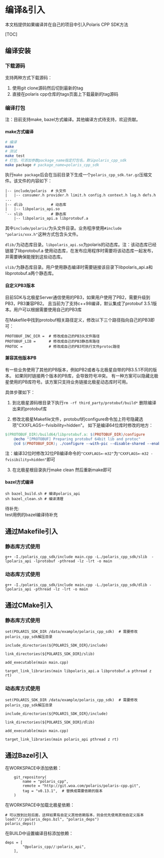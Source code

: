 # 编译&引入

本文档提供如果编译并在自己的项目中引入Polaris CPP SDK方法

[TOC]

## 编译安装

### 下载源码

支持两种方式下载源码：
1. 使用git clone源码然后切到最新的tag
2. 直接在polaris cpp仓库的tags页面上下载最新的tag源码

### 编译打包

注：目前支持make, bazel方式编译。其他编译方式待支持，欢迎贡献。

#### make方式编译

``` bash
# 编译
make
# 测试
make test
# 打包，可添加参数package_name指定打包名，默认polaris_cpp_sdk
make package # package_name=polaris_cpp_sdk
```

执行`make package`后会在当前目录下生成一个`polaris_cpp_sdk.tar.gz`压缩文件。该文件的内容如下：

```
|-- include/polaris  # 头文件
|   |-- consumer.h provider.h limit.h config.h context.h log.h defs.h ...
|-- dlib             # 动态库
|   |-- libpolaris_api.so
`-- slib             # 静态库
    |-- libpolaris_api.a libprotobuf.a
```

其中`include/polaris/`为头文件目录。业务程序使用`#include "polaris/xxx.h"`这种方式包含头文件。

`dlib/`为动态库目录。`libpolaris_api.so`为polaris的动态库。注：该动态库已经链接了libprotobuf.a
使用动态库，在发布应用程序时需要将该动态库一起发布，并需要确保能搜到这些动态库。

`slib/`为静态库目录。用户使用静态编译时需要链接该目录下libpolaris_api.a和libprotobuf.a两个静态库。

#### 自定义PB3版本

目前SDK与北极星Server通信使用的PB3，如果用户使用了PB2，需要升级到PB3，PB3兼容PB2。
且当前为了支持c++98编译，默认集成了protobuf 3.5.1版本。用户可以根据需要使用自己的PB3库

在Makefile中找到protobuf相关路径定义，修改以下三个路径指向自己的PB3即可：
```
PROTOBUF_INC_DIR =  # 修改成自己的PB3头文件路径
PROTOBUF_LIB =      # 修改成自己的PB3静态库路径
PROTOC =            # 修改成自己的PB3可执行文件protoc路径
```

#### 兼容其他版本PB

有一些业务使用了其他的PB版本，例如PB2或者与北极星自带的PB3.5.1不同的版本。
如果同时链接两个版本的PB库，会导致符号冲突。
有一种方案可以隐藏北极星使用的PB库符号。该方案只支持业务链接北极星动态库时可用。

具体步骤如下：

1. 到北极星源码根目录下执行`rm -rf third_party/protobuf/build*` 删除编译出来的protobuf库

2. 修改北极星Makefile文件，protobuf的configure命令加上符号隐藏选项"CXXFLAGS=-fvisibility=hidden"。
如下是编译64位库时修改的地方：
```makefile
$(PROTOBUF_DIR)/build64/libprotobuf.a: $(PROTOBUF_DIR)/configure
	@echo "[PROTOBUF] Preparing protobuf 64bit lib and protoc"
	@cd $(PROTOBUF_DIR); ./configure --with-pic --disable-shared --enable-static "CXXFLAGS=-fvisibility=hidden"
```
注：编译32位时修改32位PB编译命令的`"CXXFLAGS=-m32"`为`"CXXFLAGS=-m32 -fvisibility=hidden"`即可

3. 在北极星根目录执行make clean 然后重新make即可

#### bazel方式编译

```
sh bazel_build.sh # 编译polaris_api
sh bazel_clean.sh # 编译清理
```
待补充:  
test用例的bazel编译待补充  

## 通过Makefile引入

### 静态库方式使用
```
g++ -I./polaris_cpp_sdk/include main.cpp -L./polaris_cpp_sdk/slib  -lpolaris_api -lprotobuf -pthread -lz -lrt -o main
```

### 动态库方式使用
```
g++ -I./polaris_cpp_sdk/include main.cpp -L./polaris_cpp_sdk/dlib -lpolaris_api -pthread -lz -lrt -o main
```

## 通过CMake引入

### 静态库方式使用
```
set(POLARIS_SDK_DIR /data/example/polaris_cpp_sdk)  # 需要修改polaris_cpp_sdk解压目录

include_directories(${POLARIS_SDK_DIR}/include)

link_directories(${POLARIS_SDK_DIR}/slib)

add_executable(main main.cpp)

target_link_libraries(main libpolaris_api.a libprotobuf.a pthread z rt)

```
### 动态库方式使用
```
set(POLARIS_SDK_DIR /data/example/polaris_cpp_sdk)  # 需要修改polaris_cpp_sdk解压目录

include_directories(${POLARIS_SDK_DIR}/include)

link_directories(${POLARIS_SDK_DIR}/dlib)

add_executable(main main.cpp)

target_link_libraries(main polaris_api pthread z rt)

```

## 通过Bazel引入

在WORKSPACE中添加依赖：
```
    git_repository(
        name = "polaris_cpp",
        remote = "http://git.woa.com/polaris/polaris-cpp.git",
        tag = "v0.13.1",  # 替换成需要依赖的版本
    )
```

在WORKSPACE中加载北极星依赖：
```
# 可以放到比较后面，这样如果有自定义其他依赖版本，则会优先使用其他自定义版本
load("//:polaris_deps.bzl", "polaris_deps")
polaris_deps()
```

在BUILD中设置编译目标添加依赖：
```
deps = [
        "@polaris_cpp//:polaris_api",
    ],
```

